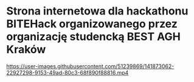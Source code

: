 # Strona internetowa dla hackathonu BITEHack organizowanego przez organizację studencką BEST AGH Kraków



https://user-images.githubusercontent.com/51239869/141873062-22927298-9153-49ad-80c3-68f890f88816.mp4

